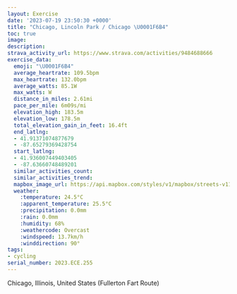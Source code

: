 ```yaml
---
layout: Exercise
date: '2023-07-19 23:50:30 +0000'
title: "Chicago, Lincoln Park / Chicago \U0001F6B4"
toc: true
image:
description:
strava_activity_url: https://www.strava.com/activities/9484688666
exercise_data:
  emoji: "\U0001F6B4"
  average_heartrate: 109.5bpm
  max_heartrate: 132.0bpm
  average_watts: 85.1W
  max_watts: W
  distance_in_miles: 2.61mi
  pace_per_mile: 6m09s/mi
  elevation_high: 183.5m
  elevation_low: 178.5m
  total_elevation_gain_in_feet: 16.4ft
  end_latlng:
  - 41.91371074877679
  - -87.65279369428754
  start_latlng:
  - 41.936007449403405
  - -87.63660748489201
  similar_activities_count:
  similar_activities_trend:
  mapbox_image_url: https://api.mapbox.com/styles/v1/mapbox/streets-v11/static/path-5+787af2-1.0(qn%7D~Fjo%7BuOlBM%60AOl%40QbA_%40dAg%40VEd%40En%40SNC%5CDr%40Zd%40N%5EVZNzAh%40%60%40J%5CD%5C%40fAOxAq%40d%40OxAkA%7CB%7DA%7C%40e%40nDcBlBy%40rCyAr%40Wh%40%5DJ%3FDLDlAARQz%40C%5C%3F%5CJv%40Dz%40MzABJHPFJPJ%40HA%7C%40HtBFxF%40xAJfCDnEBrUHxL%3FzDCrFJzKDxLDnACdCrAGpMKjCGlA%3Fna%40g%40),pin-s-s+e5b22e(-87.63654,41.93529),pin-s-f+89ae00(-87.65339,41.91608)/auto/800x800?access_token=pk.eyJ1Ijoiam9zaGJlY2ttYW4iLCJhIjoiY205eWR2aDd1MWZ6djJrbXc4a3M0bWZleiJ9.XiG9OWkNcZk2QzjJbxLB4A
  weather:
    :temperature: 24.5°C
    :apparent_temperature: 25.5°C
    :precipitation: 0.0mm
    :rain: 0.0mm
    :humidity: 68%
    :weathercode: Overcast
    :windspeed: 13.7km/h
    :winddirection: 90°
tags:
- cycling
serial_number: 2023.ECE.255
---
```

Chicago, Illinois, United States (Fullerton Fart Route)
